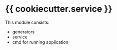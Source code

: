 # {{ cookiecutter.service }}

This module consists:

- generators
- service
- cmd for running application
